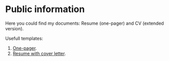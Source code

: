 # Public information

Here you could find my documents: Resume (one-pager) and CV (extended version).

Usefull templates:
1. [One-pager](https://github.com/sansquoi/PlushCV).
2. [Resume with cover letter](https://github.com/posquit0/Awesome-CV).
